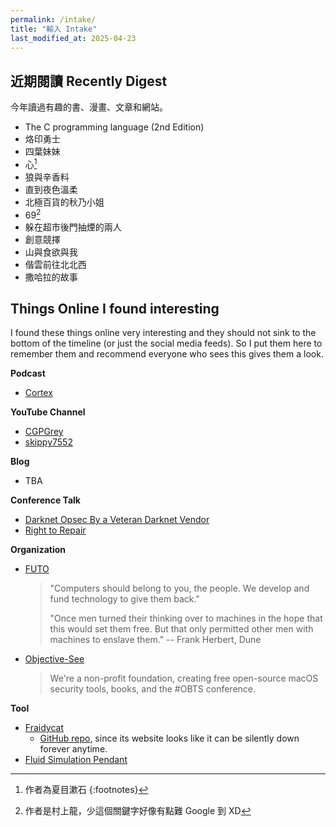 ```yaml
---
permalink: /intake/
title: "輸入 Intake"
last_modified_at: 2025-04-23
---
```


## 近期閱讀 Recently Digest

今年讀過有趣的書、漫畫、文章和網站。

- The C programming language (2nd Edition)
- 烙印勇士
- 四葉妹妹
- 心[^2]
- 狼與辛香料
- 直到夜色溫柔
- 北極百貨的秋乃小姐
- 69[^1]
- 躲在超市後門抽煙的兩人
- 創意競擇
- 山與食欲與我
- 偕雲前往北北西
- 撒哈拉的故事

[^1]: 作者是村上龍，少這個關鍵字好像有點難 Google 到 XD
[^2]: 作者為夏目漱石
{:footnotes}

## Things Online I found interesting

I found these things online very interesting and they should not sink to the bottom of the timeline (or just the social media feeds). So I put them here to remember them and recommend everyone who sees this gives them a look.

**Podcast**
- [Cortex](https://www.relay.fm/cortex)

**YouTube Channel**
- [CGPGrey](https://www.youtube.com/@cgpgrey)
- [skippy7552](https://www.youtube.com/@skippy7552)

**Blog**
- TBA

**Conference Talk**
- [Darknet Opsec By a Veteran Darknet Vendor](https://www.youtube.com/watch?v=01oeaBb85Xc)
- [Right to Repair](https://www.youtube.com/watch?v=2ol3rMem_Eg)

**Organization**
- [FUTO](https://futo.org/)
  > "Computers should belong to you, the people. We develop and fund technology to give them back."
  >
  > "Once men turned their thinking over to machines in the hope that this would set them free. But that only permitted other men with machines to enslave them." --  Frank Herbert, Dune
- [Objective-See](https://objective-see.org/)
  > We're a non-profit foundation, creating free open-source macOS security tools, books, and the #OBTS conference.

**Tool**
- [Fraidycat](https://fraidyc.at/)
  - [GitHub repo](https://github.com/kickscondor/fraidycat), since its website looks like it can be silently down forever anytime.
- [Fluid Simulation Pendant](https://mitxela.com/projects/fluid-pendant)
